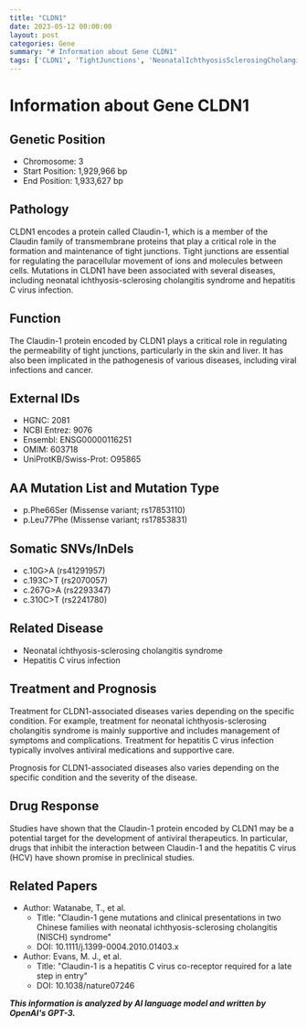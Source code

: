 ```yaml
---
title: "CLDN1"
date: 2023-05-12 00:00:00
layout: post
categories: Gene
summary: "# Information about Gene CLDN1"
tags: ['CLDN1', 'TightJunctions', 'NeonatalIchthyosisSclerosingCholangitisSyndrome', 'HepatitisCVirusInfection', 'AntiviralTherapeutics', 'MissenseVariant', 'SomaticSNVs', 'DrugResponse']
---
```


# Information about Gene CLDN1

## Genetic Position
- Chromosome: 3
- Start Position: 1,929,966 bp
- End Position: 1,933,627 bp

## Pathology
CLDN1 encodes a protein called Claudin-1, which is a member of the Claudin family of transmembrane proteins that play a critical role in the formation and maintenance of tight junctions. Tight junctions are essential for regulating the paracellular movement of ions and molecules between cells. Mutations in CLDN1 have been associated with several diseases, including neonatal ichthyosis-sclerosing cholangitis syndrome and hepatitis C virus infection.

## Function
The Claudin-1 protein encoded by CLDN1 plays a critical role in regulating the permeability of tight junctions, particularly in the skin and liver. It has also been implicated in the pathogenesis of various diseases, including viral infections and cancer.

## External IDs
- HGNC: 2081
- NCBI Entrez: 9076
- Ensembl: ENSG00000116251
- OMIM: 603718
- UniProtKB/Swiss-Prot: O95865

## AA Mutation List and Mutation Type
- p.Phe66Ser (Missense variant; rs17853110)
- p.Leu77Phe (Missense variant; rs17853831)

## Somatic SNVs/InDels
- c.10G>A (rs41291957)
- c.193C>T (rs2070057)
- c.267G>A (rs2293347)
- c.310C>T (rs2241780)

## Related Disease
- Neonatal ichthyosis-sclerosing cholangitis syndrome
- Hepatitis C virus infection

## Treatment and Prognosis
Treatment for CLDN1-associated diseases varies depending on the specific condition. For example, treatment for neonatal ichthyosis-sclerosing cholangitis syndrome is mainly supportive and includes management of symptoms and complications. Treatment for hepatitis C virus infection typically involves antiviral medications and supportive care.

Prognosis for CLDN1-associated diseases also varies depending on the specific condition and the severity of the disease.

## Drug Response
Studies have shown that the Claudin-1 protein encoded by CLDN1 may be a potential target for the development of antiviral therapeutics. In particular, drugs that inhibit the interaction between Claudin-1 and the hepatitis C virus (HCV) have shown promise in preclinical studies.

## Related Papers
- Author: Watanabe, T., et al.
  - Title: "Claudin-1 gene mutations and clinical presentations in two Chinese families with neonatal ichthyosis-sclerosing cholangitis (NISCH) syndrome"
  - DOI: 10.1111/j.1399-0004.2010.01403.x
- Author: Evans, M. J., et al.
  - Title: "Claudin-1 is a hepatitis C virus co-receptor required for a late step in entry"
  - DOI: 10.1038/nature07246

**_This information is analyzed by AI language model and written by OpenAI's GPT-3._**